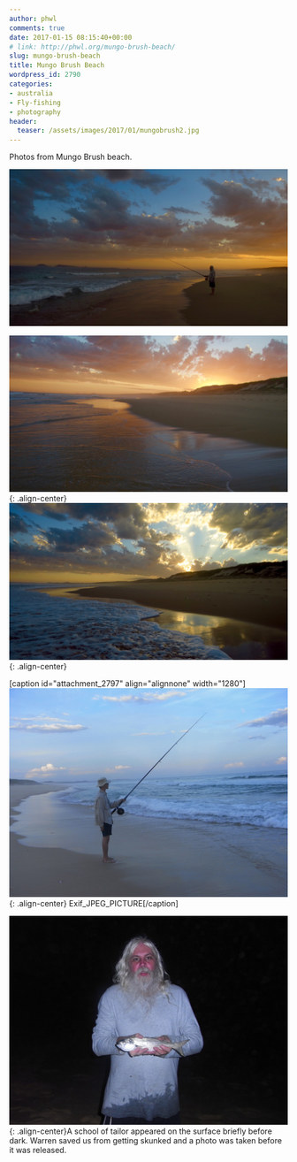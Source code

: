 ```yaml
---
author: phwl
comments: true
date: 2017-01-15 08:15:40+00:00
# link: http://phwl.org/mungo-brush-beach/
slug: mungo-brush-beach
title: Mungo Brush Beach
wordpress_id: 2790
categories:
- australia
- Fly-fishing
- photography
header:
  teaser: /assets/images/2017/01/mungobrush2.jpg
---
```


Photos from Mungo Brush beach.

![](/assets/images/2017/01/mungobrush2.jpg)

<!-- more -->

![](/assets/images/2017/01/mungobrush1.jpg){: .align-center} [
](/assets/images/2017/01/mungobrush2.jpg) ![](/assets/images/2017/01/mungobrush3.jpg){: .align-center}

[caption id="attachment_2797" align="alignnone" width="1280"]![](/assets/images/2017/01/mungobrush-phwl.jpg){: .align-center} Exif_JPEG_PICTURE[/caption]

![](/assets/images/2017/01/mingobrush-wmtailor.jpg){: .align-center}A school of tailor appeared on the surface briefly before dark. Warren saved us from getting skunked and a photo was taken before it was released.
